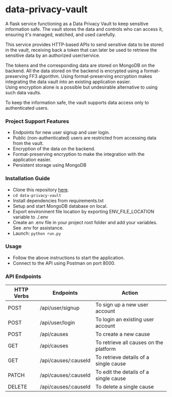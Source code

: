 # data-privacy-vault
A flask service functioning as a Data Privacy Vault to keep sensitive information safe. The vault stores the data and controls who can access it, ensuring it's managed, watched, and used carefully. 

This service provides HTTP-based APIs to send sensitive data to be stored in the vault, receiving back a token that can later be used to retrieve the sensitive data by an authorized user/service.

The tokens and the corresponding data are stored on MongoDB on the backend. All the data stored on the backend is encrypted using a format-preserving FF3 algorithm. Using format-preserving encryption makes integrating the data vault into an existing application easier. 
<br />Using encryption alone is a possible but undesirable alternative to using such data vaults.  

To keep the information safe, the vault supports data access only to authenticated users. 

### Project Support Features
* Endpoints for new user signup and user login.
* Public (non-authenticated) users are restricted from accessing data from the vault.
* Encryption of the data on the backend.  
* Format-preserving encryption to make the integration with the application easier.
* Persistent storage using MongoDB

### Installation Guide
* Clone this repository [here](https://github.com/kushkul/data-privacy-vault.git).
* ```cd data-privacy-vault```
* Install dependencies from requirements.txt
* Setup and start MongoDB database on local.
* Export environment file location by exporting ENV_FILE_LOCATION variable to ./.env
* Create an .env file in your project root folder and add your variables. See .env for assistance.
* Launch: ```python run.py``` 

### Usage
* Follow the above instructions to start the application.
* Connect to the API using Postman on port 8000.

### API Endpoints
| HTTP Verbs | Endpoints | Action |
| --- | --- | --- |
| POST | /api/user/signup | To sign up a new user account |
| POST | /api/user/login | To login an existing user account |
| POST | /api/causes | To create a new cause |
| GET | /api/causes | To retrieve all causes on the platform |
| GET | /api/causes/:causeId | To retrieve details of a single cause |
| PATCH | /api/causes/:causeId | To edit the details of a single cause |
| DELETE | /api/causes/:causeId | To delete a single cause |
